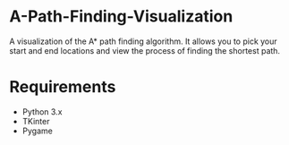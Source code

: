 # A-Path-Finding-Visualization
A visualization of the A* path finding algorithm. It allows you to pick your start and end locations and view the process of finding the shortest path.

# Requirements
- Python 3.x
- TKinter
- Pygame

